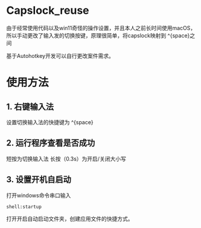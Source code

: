 # Capslock_reuse

由于经常使用代码以及win11奇怪的操作设置，并且本人之前长时间使用macOS，所以手动更改了输入发的切换按键，原理很简单，将capslock映射到 ^{space}之间

基于Autohotkey开发可以自行更改案件需求。

# 使用方法

## 1. 右键输入法
设置切换输入法的快捷键为  ^{space}
## 2. 运行程序查看是否成功
短按为切换输入法
长按（0.3s）为开启/关闭大小写
## 3. 设置开机自启动
打开windows命令串口输入

```
shell:startup
```
打开开启自动启动文件夹，创建应用文件的快捷方式。
